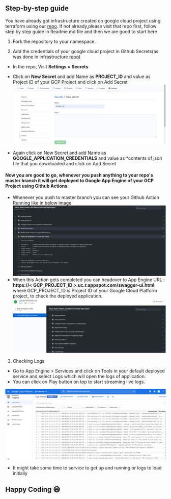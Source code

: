 ## Step-by-step guide

You have already got infrastructure created on google cloud project using terraform using our [repo](https://github.com/git-dev-eng/gcp-infra). If not already,please visit that repo first, follow  step by step guide in Readme.md file and then we are good to start here

1. Fork the repository to your namespace.

2. Add the credentials of your google cloud project in Github Secrets(as was done in infrastructure [repo](https://github.com/git-dev-eng/gcp-infra))
  - In the repo, Visit **Settings > Secrets**
  - Click on **New Secret** and add Name as **PROJECT_ID** and value as Project ID of your GCP Project and click on Add Secret
  ![New Secret](/assets/secret-project.JPG)

  - Again click on New Secret and add Name as **GOOGLE_APPLICATION_CREDENTIALS** and value as *contents of json file that you downloaded and click on Add Secret


#### Now you are good to go, whenever you push anything to your repo's master branch it will get deployed to Google App Engine of your GCP Project using Github Actions.
 - Whenever you push to master branch you can see your Github Action Running like in below image
 ![Github Action Running](/assets/gae-deploy-github-action.JPG)
 - When this Action gets completed you can headover to App Engine URL : **https://< GCP_PROJECT_ID >.uc.r.appspot.com/swagger-ui.html** where GCP_PROJECT_ID is Project ID of your Google Cloud Platform project, to check the deployed application.
 ![Github Action Complete](/assets/gae-deploy-complete.JPG)

3. Checking Logs
  - Go to App Engine > Services and click on Tools in your default deployed service and select Logs which will open the logs of application.
  - You can click on Play button on top to start streaming live logs.

![Logs](/assets/logs.PNG) 

- It might take some time to service to get up and running or logs to load initially

## Happy Coding :smile:  



